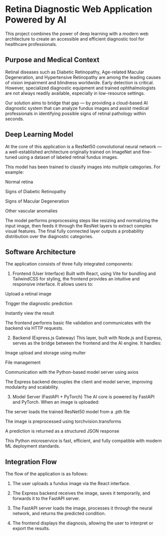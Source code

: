 #  Retina Diagnostic Web Application Powered by AI

This project combines the power of deep learning with a modern web architecture to create an accessible and efficient diagnostic tool for healthcare professionals.

## Purpose and Medical Context

Retinal diseases such as Diabetic Retinopathy, Age-related Macular Degeneration, and Hypertensive Retinopathy are among the leading causes of vision impairment and blindness worldwide. Early detection is critical. However, specialized diagnostic equipment and trained ophthalmologists are not always readily available, especially in low-resource settings.

Our solution aims to bridge that gap — by providing a cloud-based AI diagnostic system that can analyze fundus images and assist medical professionals in identifying possible signs of retinal pathology within seconds.

## Deep Learning Model

At the core of this application is a ResNet50 convolutional neural network — a well-established architecture originally trained on ImageNet and fine-tuned using a dataset of labeled retinal fundus images.

This model has been trained to classify images into multiple categories. For example:

Normal retina

Signs of Diabetic Retinopathy

Signs of Macular Degeneration

Other vascular anomalies

The model performs preprocessing steps like resizing and normalizing the input image, then feeds it through the ResNet layers to extract complex visual features. The final fully connected layer outputs a probability distribution over the diagnostic categories.

## Software Architecture

The application consists of three fully integrated components:

1. Frontend (User Interface)
Built with React, using Vite for bundling and TailwindCSS for styling, the frontend provides an intuitive and responsive interface. It allows users to:

Upload a retinal image

Trigger the diagnostic prediction

Instantly view the result

The frontend performs basic file validation and communicates with the backend via HTTP requests.

2. Backend (Express.js Gateway)
This layer, built with Node.js and Express, serves as the bridge between the frontend and the AI engine. It handles:

Image upload and storage using multer

File management

Communication with the Python-based model server using axios

The Express backend decouples the client and model server, improving modularity and scalability.

3. Model Server (FastAPI + PyTorch)
The AI core is powered by FastAPI and PyTorch. When an image is uploaded:

The server loads the trained ResNet50 model from a .pth file

The image is preprocessed using torchvision.transforms

A prediction is returned as a structured JSON response

This Python microservice is fast, efficient, and fully compatible with modern ML deployment standards.

## Integration Flow

The flow of the application is as follows:

1. The user uploads a fundus image via the React interface.

2. The Express backend receives the image, saves it temporarily, and forwards it to the FastAPI server.

3. The FastAPI server loads the image, processes it through the neural network, and returns the predicted condition.

4. The frontend displays the diagnosis, allowing the user to interpret or export the results.
